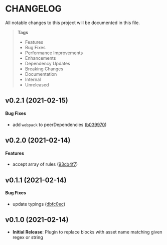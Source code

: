 # CHANGELOG

All notable changes to this project will be documented in this file.

> **Tags**
>
> - Features
> - Bug Fixes
> - Performance Improvements
> - Enhancements
> - Dependency Updates
> - Breaking Changes
> - Documentation
> - Internal
> - Unreleased

## v0.2.1 (2021-02-15)

#### Bug Fixes

- add `webpack` to peerDependencies ([b039970](https://github.com/sibiraj-s/replace-asset-name-webpack-plugin/commit/b039970))

## v0.2.0 (2021-02-14)

#### Features

- accept array of rules ([93cb4f7](https://github.com/sibiraj-s/replace-asset-name-webpack-plugin/commit/93cb4f7))

## v0.1.1 (2021-02-14)

#### Bug Fixes

- update typings ([dbfc0ec](https://github.com/sibiraj-s/replace-asset-name-webpack-plugin/commit/dbfc0ec))

## v0.1.0 (2021-02-14)

- **Initial Release**: Plugin to replace blocks with asset name matching given regex or string
